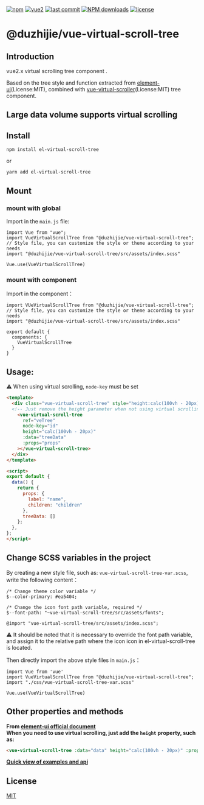 [![npm](https://img.shields.io/npm/v/el-virtual-scroll-tree.svg)](https://www.npmjs.com/package/@duzhijie/vue-virtual-scroll-tree)
[![vue2](https://img.shields.io/badge/vue-2.6+-brightgreen.svg)](https://vuejs.org/)
[![last commit](https://img.shields.io/github/last-commit/duzhijie317/vue-virtual-scroll-tree.svg)](https://www.npmjs.com/package/@duzhijie/vue-virtual-scroll-tree)
[![NPM downloads](https://img.shields.io/npm/dm/el-virtual-scroll-tree.svg?style=flat)](https://npmjs.org/package/@duzhijie/vue-virtual-scroll-tree)
[![license](https://img.shields.io/npm/l/@duzhijievue-virtual-scroll-tree.svg?maxAge=2592000)](http://www.opensource.org/licenses/mit-license.php)

# @duzhijie/vue-virtual-scroll-tree

## Introduction
vue2.x virtual scrolling tree component .

Based on the tree style and function extracted from [element-ui](https://element.eleme.cn/#/en-US/component/tree)(License:MIT), combined with [vue-virtual-scroller](https://github.com/Akryum/vue-virtual-scroller)(License:MIT) tree component.

## Large data volume supports virtual scrolling

## Install

```
npm install el-virtual-scroll-tree
```

or

```
yarn add el-virtual-scroll-tree
```

## Mount

### mount with global

Import in the `main.js` file:

```JS
import Vue from "vue";
import VueVirtualScrollTree from "@duzhijie/vue-virtual-scroll-tree";
// Style file, you can customize the style or theme according to your needs
import "@duzhijie/vue-virtual-scroll-tree/src/assets/index.scss"

Vue.use(VueVirtualScrollTree)
```

### mount with component

Import in the component：

```JS
import VUeVirtualScrollTree from "@duzhijie/vue-virtual-scroll-tree";
// Style file, you can customize the style or theme according to your needs
import "@duzhijie/vue-virtual-scroll-tree/src/assets/index.scss"

export default {
  components: {
    VueVirtualScrollTree
  }
}
```

## Usage:

:warning: When using virtual scrolling, `node-key` must be set

```html
<template>
  <div class="vue-virtual-scroll-tree" style="height:calc(100vh - 20px)">
  <!-- Just remove the height parameter when not using virtual scrolling -->
    <vue-virtual-scroll-tree
      ref="veTree"
      node-key="id"
      height="calc(100vh - 20px)"
      :data="treeData"
      :props="props"
    ></vue-virtual-scroll-tree>
  </div>
</template>

<script>
export default {
  data() {
    return {
      props: {
        label: "name",
        children: "children"
      },
      treeData: []
    };
  },
};
</script>

```

## Change SCSS variables in the project
By creating a new style file, such as: `vue-virtual-scroll-tree-var.scss`, write the following content：

```JS
/* Change theme color variable */
$--color-primary: #ea5404;

/* Change the icon font path variable, required */
$--font-path: "~vue-virtual-scroll-tree/src/assets/fonts";

@import "vue-virtual-scroll-tree/src/assets/index.scss";
```
:warning: It should be noted that it is necessary to override the font path variable, and assign it to the relative path where the icon icon in el-virtual-scroll-tree is located.

Then directly import the above style files in `main.js`：
```JS
import Vue from 'vue'
import VueVirtualScrollTree from "@duzhijie/vue-virtual-scroll-tree";
import "./css/vue-virtual-scroll-tree-var.scss"

Vue.use(VueVirtualScrollTree)
```

## Other properties and methods

**From [element-ui official document](https://element.eleme.cn/#/en-US/component/tree)**<br />
**When you need to use virtual scrolling, just add the `height` property, such as:**
```html
<vue-virtual-scroll-tree :data="data" height="calc(100vh - 20px)" :props="defaultProps" @node-click="handleNodeClick"></vue-virtual-scroll-tree>
```

**[Quick view of examples and api](./element-ui-tree.md)**


## License

[MIT](http://www.opensource.org/licenses/mit-license.php)
